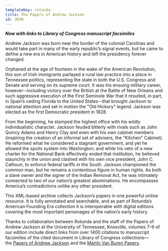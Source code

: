 ```yaml
---
templateKey: rotunda
title: The Papers of Andrew Jackson
id: JKSN
---
```

***Now with links to Library of Congress manuscript facsimiles***

Andrew Jackson was born near the border of the colonial Carolinas and would take part in many of the early republic’s signal events, but he came to define a new era in American history and left the presidency forever changed.

Orphaned at the age of fourteen in the wake of the American Revolution, this son of Irish immigrants parlayed a rural law practice into a place in Tennessee politics, representing the state in both the U.S. Congress and Senate and serving on its supreme court. It was his ensuing military career, however--including victory over the British at the Battle of New Orleans and such aggressive execution of the First Seminole War that it resulted, in part, in Spain’s ceding Florida to the United States--that brought Jackson to national attention and set in motion the "Old Hickory" legend. Jackson was elected as the first Democratic president in 1828.

From the beginning, he stamped the highest office with his wildly individualistic character. Jackson feuded bitterly with rivals such as John Quincy Adams and Henry Clay and even with his own cabinet members (inspiring the creation of an informal set of advisers, the "Kitchen" Cabinet). He reformed what he considered a stagnant government, and yet he allowed the spoils system into Washington; and while his veto of a new charter for the National Bank effectively ended that institution, he believed staunchly in the union and clashed with his own vice president, John C. Calhoun, to enforce federal tariffs in the South. Jackson championed the common man, but he remains a contentious figure in human rights. As both a slave owner and the signer of the Indian Removal Act, he was intimately connected to two of our nation’s greatest abominations. He encompasses America’s contradictions unlike any other president.

This XML-based archive collects Jackson’s papers in one powerful online resource. It is fully annotated and searchable, and as part of Rotunda’s American Founding Era collection it is interoperable with digital editions covering the most important personages of the nation’s early history.

Thanks to collaboration between Rotunda and the staff of the Papers of Andrew Jackson at the University of Tennessee, Knoxville, volumes 7–9 of our edition include direct links from over 1400 citations to manuscript facsimiles of the cited document in Library of Congress collections—the [Papers of Andrew Jackson](https://www.loc.gov/collections/andrew-jackson-papers/about-this-collection/) and the [Martin Van Buren Papers](https://www.loc.gov/collections/martin-van-buren-papers/about-this-collection/).